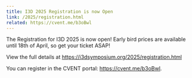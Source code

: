 ```yaml
---
title: I3D 2025 Registration is now Open
link: /2025/registration.html
related: https://cvent.me/b3oBwl
---
```


The Registration for I3D 2025 is now open! Early bird prices are available until 18th of April, so get your ticket ASAP!

View the full details at <https://i3dsymposium.org/2025/registration.html>

<!--more-->

You can register in the CVENT portal: <https://cvent.me/b3oBwl>.

